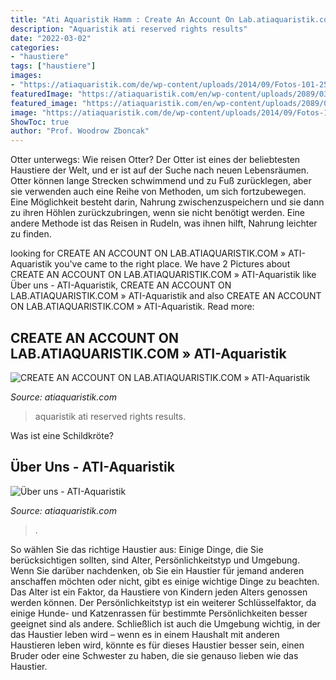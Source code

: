 ```yaml
---
title: "Ati Aquaristik Hamm : Create An Account On Lab.atiaquaristik.com » Ati-aquaristik"
description: "Aquaristik ati reserved rights results"
date: "2022-03-02"
categories:
- "haustiere"
tags: ["haustiere"]
images:
- "https://atiaquaristik.com/de/wp-content/uploads/2014/09/Fotos-101-250x250.jpg"
featuredImage: "https://atiaquaristik.com/en/wp-content/uploads/2089/03/en-Analyse-ansehen.png"
featured_image: "https://atiaquaristik.com/en/wp-content/uploads/2089/03/en-Analyse-ansehen.png"
image: "https://atiaquaristik.com/de/wp-content/uploads/2014/09/Fotos-101-250x250.jpg"
ShowToc: true
author: "Prof. Woodrow Zboncak"
---
```



Otter unterwegs: Wie reisen Otter?
Der Otter ist eines der beliebtesten Haustiere der Welt, und er ist auf der Suche nach neuen Lebensräumen. Otter können lange Strecken schwimmend und zu Fuß zurücklegen, aber sie verwenden auch eine Reihe von Methoden, um sich fortzubewegen. Eine Möglichkeit besteht darin, Nahrung zwischenzuspeichern und sie dann zu ihren Höhlen zurückzubringen, wenn sie nicht benötigt werden. Eine andere Methode ist das Reisen in Rudeln, was ihnen hilft, Nahrung leichter zu finden.

	

		
looking for CREATE AN ACCOUNT ON LAB.ATIAQUARISTIK.COM » ATI-Aquaristik you've came to the right place. We have 2 Pictures about CREATE AN ACCOUNT ON LAB.ATIAQUARISTIK.COM » ATI-Aquaristik like Über uns - ATI-Aquaristik, CREATE AN ACCOUNT ON LAB.ATIAQUARISTIK.COM » ATI-Aquaristik and also CREATE AN ACCOUNT ON LAB.ATIAQUARISTIK.COM » ATI-Aquaristik. Read more:
		
    
## CREATE AN ACCOUNT ON LAB.ATIAQUARISTIK.COM » ATI-Aquaristik

<img loading=lazy src="https://atiaquaristik.com/en/wp-content/uploads/2089/03/en-Analyse-ansehen.png" onerror="this.onerror=null;this.src='https://tse1.mm.bing.net/th?id=OIP.rfdvv26tGFxr1Oh29M-g0AHaEK&amp;pid=15.1';" alt="CREATE AN ACCOUNT ON LAB.ATIAQUARISTIK.COM » ATI-Aquaristik">

_Source: atiaquaristik.com_

>aquaristik ati reserved rights results. 

	

Was ist eine Schildkröte?

    
## Über Uns - ATI-Aquaristik

<img loading=lazy src="https://atiaquaristik.com/de/wp-content/uploads/2014/09/Fotos-101-250x250.jpg" onerror="this.onerror=null;this.src='https://tse2.mm.bing.net/th?id=OIP.8w47pLg3oAZ5jIGMkrZO6wAAAA&amp;pid=15.1';" alt="Über uns - ATI-Aquaristik">

_Source: atiaquaristik.com_

>. 

	

So wählen Sie das richtige Haustier aus: Einige Dinge, die Sie berücksichtigen sollten, sind Alter, Persönlichkeitstyp und Umgebung.
Wenn Sie darüber nachdenken, ob Sie ein Haustier für jemand anderen anschaffen möchten oder nicht, gibt es einige wichtige Dinge zu beachten. Das Alter ist ein Faktor, da Haustiere von Kindern jeden Alters genossen werden können. Der Persönlichkeitstyp ist ein weiterer Schlüsselfaktor, da einige Hunde- und Katzenrassen für bestimmte Persönlichkeiten besser geeignet sind als andere. Schließlich ist auch die Umgebung wichtig, in der das Haustier leben wird – wenn es in einem Haushalt mit anderen Haustieren leben wird, könnte es für dieses Haustier besser sein, einen Bruder oder eine Schwester zu haben, die sie genauso lieben wie das Haustier.

